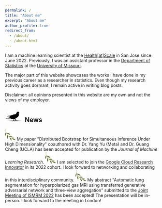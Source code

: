 ```yaml
---
permalink: /
title: "About me"
excerpt: "About me"
author_profile: true
redirect_from: 
  - /about/
  - /about.html
---
```

I am a machine learning scientist at the <a href="https://healthatscale.com" target="_blank">Health[at]Scale</a> in San Jose since June 2022. Previously, I was an assistant professor in the <a href="https://stat.missouri.edu" target="_blank">Department of Statistics</a> at the <a href="https://missouri.edu" target="_blank">University of Missouri</a>. 

The major part of this website showcases the works I have done in my previous career as a researcher in statistics. Even though my research activity goes dormant, I remain active in writing blog posts.

Disclaimer: all opinions presented in this website are my own and not the views of my employer.

<!-- I developed provable statistical and machine learning methods that are used to solve quantitative scientific problems in social science and engineering. I specialize in solving computational challenges due to resource constraints and robust inference for (robust) regression problems, with applications to deep learning, causal inference, medical imaging and more. -->

<img src="images/pigeon2.png" alt="drawing" width="60"/> News 
------

<img src="images/olivebranch.jpg" alt="drawing" width="35"/> 
My paper "Distributed Bootstrap for Simultaneous Inference Under High Dimensionality" coauthored with Dr. Yang Yu (Meta) and Dr. Guang Cheng (UCLA) has been accepted for publication by the <em> Journal of Machine Learning Research</em>.

<img src="images/olivebranch.jpg" alt="drawing" width="35"/> 
I am selected to join the <a href="https://cloud.google.com/edu/researchers/innovators#section-2" target="_blank">Google Cloud Research Innovator</a> in its 2022 cohort. I look forward to networking and collaborating in this interdisciplinary community.

<img src="images/olivebranch.jpg" alt="drawing" width="35"/> 
My abstract "Automatic lung segmentation for hyperpolarized gas MRI using transferred generative adversarial network and three-view aggregation" submitted to the <a href="https://www.ismrm.org/22m/" target="_blank">Joint Meeting of ISMRM 2022</a> has been accepted! The presentation will be in-person. I look forward to the meeting in London!

<!-- <img src="images/olivebranch.jpg" alt="drawing" width="35"/> 
I started to work as a visiting professor in the applied data science team at Snap Inc. since August 2021. -->

<!-- <img src="images/olivebranch.jpg" alt="drawing" width="35"/>
I will give a talk in the Department of Psychological Sciences at MU at 12 pm on Nov. 19 on my work on quantile regression and extensions. The Zoom link will be available soon. -->

<!-- <img src="images/olivebranch.jpg" alt="drawing" width="35"/>
I organized a virtual session in <a href="https://symposium2021.icsa.org" target="_blank"> ICSA 2021</a> between 2--3:40 PM ET on September 14, 2021.
We were fortunate to have three excellent speakers: Dr. Arun Kumar (CMU), Dr. Lucy Gau (University of Waterloo) and Dr. Samuel Davenport (UCSD), who will speak on latest development of selective inference. Recording will be available soon for registered participants. -->
